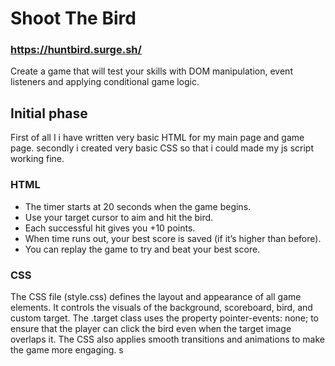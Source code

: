 # Shoot The Bird
### https://huntbird.surge.sh/
Create a game that will test your skills with DOM manipulation, event listeners and applying conditional game logic.
## Initial phase
First of all
I i have written very basic HTML for my main page and game page. secondly i created very basic CSS so that i could made my js script working fine.
### HTML
* The timer starts at 20 seconds when the game begins.
* Use your target cursor to aim and hit the bird.
* Each successful hit gives you +10 points.
* When time runs out, your best score is saved (if it’s higher than before).
* You can replay the game to try and beat your best score.

### CSS
The CSS file (style.css) defines the layout and appearance of all game elements. It controls the visuals of the background, scoreboard, bird, and custom target. The .target class uses the property pointer-events: none; to ensure that the player can click the bird even when the target image overlaps it. The CSS also applies smooth transitions and animations to make the game more engaging.
s


